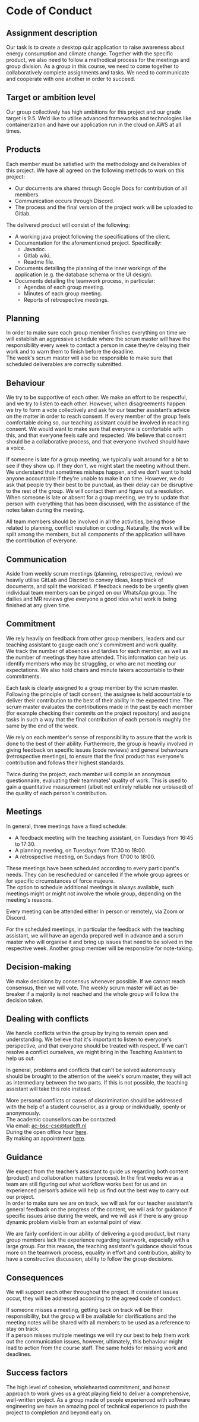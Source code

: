 # Code of Conduct

## Assignment description

Our task is to create a desktop quiz application to raise awareness about energy consumption and climate change. Together with the specific product, we also need to follow a methodical process for the meetings and group division. As a group in this course, we need to come together to collaboratively complete assignments and tasks. We need to communicate and cooperate with one another in order to succeed.

## Target or ambition level

Our group collectively has high ambitions for this project and our grade target is 9.5. We’d like to utilise advanced frameworks and technologies like containerization and have our application run in the cloud on AWS at all times.

## Products

Each member must be satisfied with the methodology and deliverables of this project. We have all agreed on the following methods to work on this project:
 - Our documents are shared through Google Docs for contribution of all members.
 - Communication occurs through Discord.
 - The process and the final version of the project work will be uploaded to Gitlab.

The delivered product will consist of the following:
 - A working java project following the specifications of the client.
 - Documentation for the aforementioned project. Specifically:
   - Javadoc.
   - Gitlab wiki.
   - Readme file.
 - Documents detailing the planning of the inner workings of the application (e.g. the database schema or the UI design).
 - Documents detailing the teamwork process, in particular:
   - Agendas of each group meeting.
   - Minutes of each group meeting.
   - Reports of retrospective meetings.

<!--
Are the standards concretely mentioned? (not just generic description)
What kind of standards are we using?
-->

## Planning

In order to make sure each group member finishes everything on time we will establish an aggressive schedule where the scrum master will have the responsibility every week to contact a person in case they’re delaying their work and to warn them to finish before the deadline.  
The week's scrum master will also be responsible to make sure that scheduled deliverables are correctly submitted.

## Behaviour

We try to be supportive of each other. We make an effort to be respectful, and we try to listen to each other. However, when disagreements happen we try to form a vote collectively and ask for our teacher assistant’s advice on the matter in order to reach consent.
If every member of the group feels comfortable doing so, our teaching assistant could be involved in reaching consent. We would want to make sure that everyone is comfortable with this, and that everyone feels safe and respected. We believe that consent should be a collaborative process, and that everyone involved should have a voice.

If someone is late for a group meeting, we typically wait around for a bit to see if they show up. If they don't, we might start the meeting without them. We understand that sometimes mishaps happen, and we don't want to hold anyone accountable if they're unable to make it on time. However, we do ask that people try their best to be punctual, as their delay can be disruptive to the rest of the group. We will contact them and figure out a resolution.  
When someone is late or absent for a group meeting, we try to update that person with everything that has been discussed, with the assistance of the notes taken during the meeting.

All team members should be involved in all the activities, being those related to planning, conflict resolution or coding. Naturally, the work will be split among the members, but all components of the application will have the contribution of everyone.

## Communication

Aside from weekly scrum meetings (planning, retrospective, review) we heavily utilise GitLab and Discord to convey ideas, keep track of documents, and split the workload. If feedback needs to be urgently given individual team members can be pinged on our WhatsApp group. The dailies and MR reviews give everyone a good idea what work is being finished at any given time.

## Commitment

We rely heavily on feedback from other group members, leaders and our teaching assistant to gauge each one's commitment and work quality.  
We track the number of absences and tardies for each member, as well as the number of meetings they have attended. This information can help us identify members who may be struggling, or who are not meeting our expectations. We also hold chairs and minute takers accountable to their commitments.

Each task is clearly assigned to a group member by the scrum master. Following the principle of tacit consent, the assignee is held accountable to deliver their contribution to the best of their ability in the expected time.
The scrum master evaluates the contributions made in the past by each member (for example checking their commits on the project repository) and assigns tasks in such a way that the final contribution of each person is roughly the same by the end of the week.

We rely on each member's sense of responsibility to assure that the work is done to the best of their ability.
Furthermore, the group is heavily involved in giving feedback on specific issues (code reviews) and general behaviours (retrospective meetings), to ensure that the final product has everyone's contribution and follows their highest standards.

Twice during the project, each member will compile an anonymous questionnaire, evaluating their teammates' quality of work. This is used to gain a quantitative measurement (albeit not entirely reliable nor unbiased) of the quality of each person's contribution.

## Meetings

In general, three meetings have a fixed schedule:
- A feedback meeting with the teaching assistant, on Tuesdays from 16:45 to 17:30.
- A planning meeting, on Tuesdays from 17:30 to 18:00. 
- A retrospective meeting, on Sundays from 17:00 to 18:00.

These meetings have been scheduled according to every participant's needs. They can be rescheduled or cancelled if the whole group agrees or for specific circumstances of force majeure.  
The option to schedule additional meetings is always available, such meetings might or might not involve the whole group, depending on the meeting's reasons.  

Every meeting can be attended either in person or remotely, via Zoom or Discord.

For the scheduled meetings, in particular the feedback with the teaching assistant, we will have an agenda prepared well in advance and a scrum master who will organise it and bring up issues that need to be solved in the respective week. Another group member will be responsible for note-taking.

## Decision-making

We make decisions by consensus whenever possible. If we cannot reach consensus, then we will vote. The weekly scrum master will act as tie-breaker if a majority is not reached and the whole group will follow the decision taken.

## Dealing with conflicts

We handle conflicts within the group by trying to remain open and understanding.
We believe that it's important to listen to everyone's perspective, and that everyone should be treated with respect.
If we can't resolve a conflict ourselves, we might bring in the Teaching Assistant to help us out.

<!-- How specific should this be? -->
In general, problems and conflicts that can't be solved autonomously should be brought to the attention of the week's scrum master, they will act as intermediary between the two parts.
If this is not possible, the teaching assistant will take this role instead.

More personal conflicts or cases of discrimination should be addressed with the help of a student counsellor, as a group or individually, openly or anonymously.  
The academic counsellors can be contacted:  
Via email: [ac-bsc-cse@tudelft.nl](mailto:ac-bsc-cse@tudelft.nl)  
During the open office hour [here](https://www.tudelft.nl/en/student/eemcs-student-portal/organisation/academic-counsellors/open-office-hour).  
By making an appointment [here](https://www.tudelft.nl/en/eemcs/study/make-an-appointment).

## Guidance

We expect from the teacher’s assistant to guide us regarding both content (product) and collaboration matters (process). In the first weeks we as a team are still figuring out what workflow works best for us and an experienced person’s advice will help us find out the best way to carry out our project.  
In order to make sure we are on track, we will ask for our teacher assistant’s general feedback on the progress of the content, we will ask for guidance if specific issues arise during the week, and we will ask if there is any group dynamic problem visible from an external point of view.

We are fairly confident in our ability of delivering a good product, but many group members lack the experience regarding teamwork, especially with a large group.
For this reason, the teaching assistant's guidance should focus more on the teamwork process, equality in effort and contribution, ability to have a constructive discussion, ability to follow the group decisions.

## Consequences

We will support each other throughout the project. If consistent issues occur, they will be addressed according to the agreed code of conduct.

If someone misses a meeting, getting back on track will be their responsibility, but the group will be available for clarifications and the meeting notes will be shared with all members to be used as a reference to stay on track.  
If a person misses multiple meetings we will try our best to help them work out the communication issues, however, ultimately, this behaviour might lead to action from the course staff. The same holds for missing work and deadlines.

## Success factors

The high level of cohesion, wholehearted commitment, and honest approach to work gives us a great playing field to deliver a comprehensive, well-written project.
As a group made of people experienced with software engineering we have an amazing pool of technical experience to push the project to completion and beyond early on.
